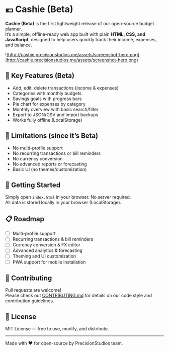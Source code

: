 # 💶 Cashie (Beta)

**Cashie (Beta)** is the first lightweight release of our open-source budget planner.  
It’s a simple, offline-ready web app built with plain **HTML, CSS, and JavaScript**, designed to help users quickly track their income, expenses, and balance.

![http://cashie.precisionstudios.me/assets/screenshot-hero.png](http://cashie.precisionstudios.me/assets/screenshot-hero.png)

## 🔑 Key Features (Beta)
- Add, edit, delete transactions (income & expenses)
- Categories with monthly budgets
- Savings goals with progress bars
- Pie chart for expenses by category
- Monthly overview with basic search/filter
- Export to JSON/CSV and import backups
- Works fully offline (LocalStorage)

## 🚧 Limitations (since it’s Beta)
- No multi-profile support
- No recurring transactions or bill reminders
- No currency conversion
- No advanced reports or forecasting
- Basic UI (no themes/customization)

## 🚀 Getting Started
Simply open `index.html` in your browser. No server required.  
All data is stored locally in your browser (LocalStorage).

## 📋 Roadmap
- [ ] Multi-profile support
- [ ] Recurring transactions & bill reminders
- [ ] Currency conversion & FX editor
- [ ] Advanced analytics & forecasting
- [ ] Theming and UI customization
- [ ] PWA support for mobile installation

## 🤝 Contributing
Pull requests are welcome!  
Please check out [CONTRIBUTING.md](CONTRIBUTING.md) for details on our code style and contribution guidelines.

## 📄 License
MIT License — free to use, modify, and distribute.

---

Made with ❤️ for open-source by PrecisionStudios team.
